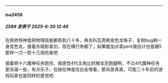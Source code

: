 ﻿
*****

####  isa2456  
##### 258#       发表于 2025-6-30 12:46

在佩依特神龛把物理技能都练到八十多，再去科瓦奇刷变色龙珠子，复制bug刷一身变色龙，接着杀暗影拿剑，现在横行帝都了，如果能加点拿perk我估计也是跟5那样一刀一箭十几倍伤害吧

接着把十六魔神任务跑完，我感觉4代主角比抓根宝还跑腿啊，不过4代魔神任务更诙谐一些，有点乐子。在赫拉神龛往白金塔看，那风景真美，可能二十年前的游戏玩家也是同样的感觉吧

